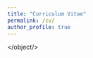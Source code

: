 ```yaml
---
title: "Curriculum Vitae"
permalink: /cv/
author_profile: true
---
```


<object data="{{ DonahueCV.pdf }}" width="1000" height="1000" type='application/pdf'></object/>
